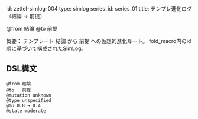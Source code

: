 <!--
@zettel_type: simlog_eval
@description: SimLogに基づく進化評価Zettel。@from〜@toでテンプレートの進化とテンション変化を記録。
-->

id: zettel-simlog-004
type: simlog
series_id: series_01
title: テンプレ進化ログ（結論 → 前提）

@from 結論
@to   前提

概要：
テンプレート 結論 から 前提 への仮想的進化ルート。
fold_macro内のid順に基づいて構成されたSimLog。


## DSL構文
```dsl
@from 結論
@to   前提
@mutation unknown
@type unspecified
@mu 0.8 → 0.4
@state moderate
```